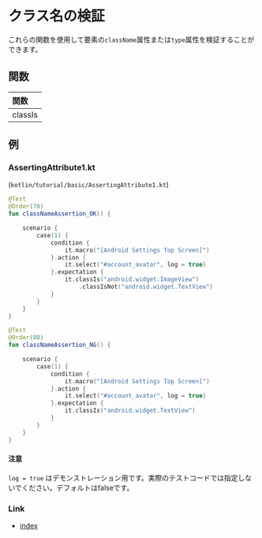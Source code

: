 # クラス名の検証

これらの関数を使用して要素の`className`属性または`type`属性を検証することができます。

## 関数

| 関数      |
|:--------|
| classIs |

## 例

### AssertingAttribute1.kt

(`kotlin/tutorial/basic/AssertingAttribute1.kt`)

```kotlin
@Test
@Order(70)
fun classNameAssertion_OK() {

    scenario {
        case(1) {
            condition {
                it.macro("[Android Settings Top Screen]")
            }.action {
                it.select("#account_avatar", log = true)
            }.expectation {
                it.classIs("android.widget.ImageView")
                    .classIsNot("android.widget.TextView")
            }
        }
    }
}

@Test
@Order(80)
fun classNameAssertion_NG() {

    scenario {
        case(1) {
            condition {
                it.macro("[Android Settings Top Screen]")
            }.action {
                it.select("#account_avatar", log = true)
            }.expectation {
                it.classIs("android.widget.TextView")
            }
        }
    }
}
```

#### 注意

`log = true` はデモンストレーション用です。実際のテストコードでは指定しないでください。デフォルトはfalseです。

### Link

- [index](../../../index_ja.md)

